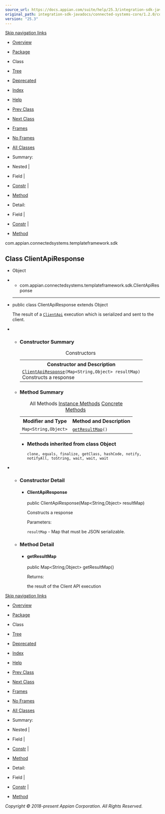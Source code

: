 ```yaml
---
source_url: https://docs.appian.com/suite/help/25.3/integration-sdk-javadocs/connected-systems-core/1.2.0/com/appian/connectedsystems/templateframework/sdk/ClientApiResponse.html
original_path: integration-sdk-javadocs/connected-systems-core/1.2.0/com/appian/connectedsystems/templateframework/sdk/ClientApiResponse.html
version: "25.3"
---
```


[Skip navigation links](#skip.navbar.top "Skip navigation links")

-   [Overview](../../../../../overview-summary.html)
-   [Package](package-summary.html)
-   Class
-   [Tree](package-tree.html)
-   [Deprecated](../../../../../deprecated-list.html)
-   [Index](../../../../../index-all.html)
-   [Help](../../../../../help-doc.html)

-   [Prev Class](../../../../../com/appian/connectedsystems/templateframework/sdk/ClientApiRequest.html "interface in com.appian.connectedsystems.templateframework.sdk")
-   [Next Class](../../../../../com/appian/connectedsystems/templateframework/sdk/ConnectedSystemTemplate.html "interface in com.appian.connectedsystems.templateframework.sdk")

-   [Frames](../../../../../index.html?com/appian/connectedsystems/templateframework/sdk/ClientApiResponse.html)
-   [No Frames](ClientApiResponse.html)

-   [All Classes](../../../../../allclasses-noframe.html)

-   Summary: 
-   Nested | 
-   Field | 
-   [Constr](#constructor.summary) | 
-   [Method](#method.summary)

-   Detail: 
-   Field | 
-   [Constr](#constructor.detail) | 
-   [Method](#method.detail)

com.appian.connectedsystems.templateframework.sdk

## Class ClientApiResponse

-   Object
-   -   com.appian.connectedsystems.templateframework.sdk.ClientApiResponse

-   * * *

    public class ClientApiResponse
    extends Object

    The result of a [`ClientApi`](../../../../../com/appian/connectedsystems/templateframework/sdk/ClientApi.html "interface in com.appian.connectedsystems.templateframework.sdk") execution which is serialized and sent to the client.

-   -   ### Constructor Summary

        <table class="memberSummary" border="0" cellpadding="3" cellspacing="0" summary="Constructor Summary table, listing constructors, and an explanation"><caption><span>Constructors</span><span class="tabEnd">&nbsp;</span></caption><tbody><tr><th class="colOne" scope="col">Constructor and Description</th></tr><tr class="altColor"><td class="colOne"><code><span class="memberNameLink"><a href="../../../../../com/appian/connectedsystems/templateframework/sdk/ClientApiResponse.html#ClientApiResponse-java.util.Map-">ClientApiResponse</a></span>(Map&lt;String,Object&gt;&nbsp;resultMap)</code><div class="block">Constructs a response</div></td></tr></tbody></table>

    -   ### Method Summary

        <table class="memberSummary" border="0" cellpadding="3" cellspacing="0" summary="Method Summary table, listing methods, and an explanation"><caption><span id="t0" class="activeTableTab"><span>All Methods</span><span class="tabEnd">&nbsp;</span></span><span id="t2" class="tableTab"><span><a href="javascript:show(2);">Instance Methods</a></span><span class="tabEnd">&nbsp;</span></span><span id="t4" class="tableTab"><span><a href="javascript:show(8);">Concrete Methods</a></span><span class="tabEnd">&nbsp;</span></span></caption><tbody><tr><th class="colFirst" scope="col">Modifier and Type</th><th class="colLast" scope="col">Method and Description</th></tr><tr id="i0" class="altColor"><td class="colFirst"><code>Map&lt;String,Object&gt;</code></td><td class="colLast"><code><span class="memberNameLink"><a href="../../../../../com/appian/connectedsystems/templateframework/sdk/ClientApiResponse.html#getResultMap--">getResultMap</a></span>()</code>&nbsp;</td></tr></tbody></table>

        -   ### Methods inherited from class Object

            `clone, equals, finalize, getClass, hashCode, notify, notifyAll, toString, wait, wait, wait`

-   -   ### Constructor Detail

        -   #### ClientApiResponse

            public ClientApiResponse(Map<String,Object> resultMap)

            Constructs a response

            Parameters:

            `resultMap` - Map that must be JSON serializable.

    -   ### Method Detail

        -   #### getResultMap

            public Map<String,Object> getResultMap()

            Returns:

            the result of the Client API execution

[Skip navigation links](#skip.navbar.bottom "Skip navigation links")

-   [Overview](../../../../../overview-summary.html)
-   [Package](package-summary.html)
-   Class
-   [Tree](package-tree.html)
-   [Deprecated](../../../../../deprecated-list.html)
-   [Index](../../../../../index-all.html)
-   [Help](../../../../../help-doc.html)

-   [Prev Class](../../../../../com/appian/connectedsystems/templateframework/sdk/ClientApiRequest.html "interface in com.appian.connectedsystems.templateframework.sdk")
-   [Next Class](../../../../../com/appian/connectedsystems/templateframework/sdk/ConnectedSystemTemplate.html "interface in com.appian.connectedsystems.templateframework.sdk")

-   [Frames](../../../../../index.html?com/appian/connectedsystems/templateframework/sdk/ClientApiResponse.html)
-   [No Frames](ClientApiResponse.html)

-   [All Classes](../../../../../allclasses-noframe.html)

-   Summary: 
-   Nested | 
-   Field | 
-   [Constr](#constructor.summary) | 
-   [Method](#method.summary)

-   Detail: 
-   Field | 
-   [Constr](#constructor.detail) | 
-   [Method](#method.detail)

_Copyright © 2018-present Appian Corporation. All Rights Reserved._